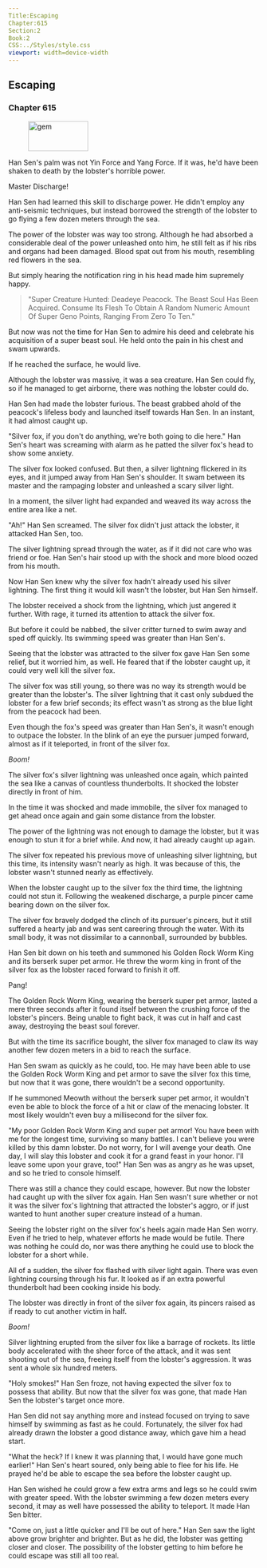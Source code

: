 ```yaml
---
Title:Escaping 
Chapter:615 
Section:2 
Book:2 
CSS:../Styles/style.css 
viewport: width=device-width
---
```

  
## Escaping
### Chapter 615
  
<figure>
	<img src="../Images/gem.gif" alt="gem" id="gem" width="120" height="60" />
</figure>
  

  
Han Sen's palm was not Yin Force and Yang Force. If it was, he'd have been shaken to death by the lobster's horrible power.

Master Discharge!

Han Sen had learned this skill to discharge power. He didn't employ any anti-seismic techniques, but instead borrowed the strength of the lobster to go flying a few dozen meters through the sea.

The power of the lobster was way too strong. Although he had absorbed a considerable deal of the power unleashed onto him, he still felt as if his ribs and organs had been damaged. Blood spat out from his mouth, resembling red flowers in the sea.

But simply hearing the notification ring in his head made him supremely happy.

> "Super Creature Hunted: Deadeye Peacock. The Beast Soul Has Been Acquired. Consume Its Flesh To Obtain A Random Numeric Amount Of Super Geno Points, Ranging From Zero To Ten."

But now was not the time for Han Sen to admire his deed and celebrate his acquisition of a super beast soul. He held onto the pain in his chest and swam upwards.

If he reached the surface, he would live.

Although the lobster was massive, it was a sea creature. Han Sen could fly, so if he managed to get airborne, there was nothing the lobster could do.

Han Sen had made the lobster furious. The beast grabbed ahold of the peacock's lifeless body and launched itself towards Han Sen. In an instant, it had almost caught up.

"Silver fox, if you don't do anything, we're both going to die here." Han Sen's heart was screaming with alarm as he patted the silver fox's head to show some anxiety.

The silver fox looked confused. But then, a silver lightning flickered in its eyes, and it jumped away from Han Sen's shoulder. It swam between its master and the rampaging lobster and unleashed a scary silver light.

In a moment, the silver light had expanded and weaved its way across the entire area like a net.

"Ah!" Han Sen screamed. The silver fox didn't just attack the lobster, it attacked Han Sen, too.

The silver lightning spread through the water, as if it did not care who was friend or foe. Han Sen's hair stood up with the shock and more blood oozed from his mouth.

Now Han Sen knew why the silver fox hadn't already used his silver lightning. The first thing it would kill wasn't the lobster, but Han Sen himself.

The lobster received a shock from the lightning, which just angered it further. With rage, it turned its attention to attack the silver fox.

But before it could be nabbed, the silver critter turned to swim away and sped off quickly. Its swimming speed was greater than Han Sen's.

Seeing that the lobster was attracted to the silver fox gave Han Sen some relief, but it worried him, as well. He feared that if the lobster caught up, it could very well kill the silver fox.

The silver fox was still young, so there was no way its strength would be greater than the lobster's. The silver lightning that it cast only subdued the lobster for a few brief seconds; its effect wasn't as strong as the blue light from the peacock had been.

Even though the fox's speed was greater than Han Sen's, it wasn't enough to outpace the lobster. In the blink of an eye the pursuer jumped forward, almost as if it teleported, in front of the silver fox.

*Boom!*

The silver fox's silver lightning was unleashed once again, which painted the sea like a canvas of countless thunderbolts. It shocked the lobster directly in front of him.

In the time it was shocked and made immobile, the silver fox managed to get ahead once again and gain some distance from the lobster.

The power of the lightning was not enough to damage the lobster, but it was enough to stun it for a brief while. And now, it had already caught up again.

The silver fox repeated his previous move of unleashing silver lightning, but this time, its intensity wasn't nearly as high. It was because of this, the lobster wasn't stunned nearly as effectively.

When the lobster caught up to the silver fox the third time, the lightning could not stun it. Following the weakened discharge, a purple pincer came bearing down on the silver fox.

The silver fox bravely dodged the clinch of its pursuer's pincers, but it still suffered a hearty jab and was sent careering through the water. With its small body, it was not dissimilar to a cannonball, surrounded by bubbles.

Han Sen bit down on his teeth and summoned his Golden Rock Worm King and its berserk super pet armor. He threw the worm king in front of the silver fox as the lobster raced forward to finish it off.

Pang!

The Golden Rock Worm King, wearing the berserk super pet armor, lasted a mere three seconds after it found itself between the crushing force of the lobster's pincers. Being unable to fight back, it was cut in half and cast away, destroying the beast soul forever.

But with the time its sacrifice bought, the silver fox managed to claw its way another few dozen meters in a bid to reach the surface.

Han Sen swam as quickly as he could, too. He may have been able to use the Golden Rock Worm King and pet armor to save the silver fox this time, but now that it was gone, there wouldn't be a second opportunity.

If he summoned Meowth without the berserk super pet armor, it wouldn't even be able to block the force of a hit or claw of the menacing lobster. It most likely wouldn't even buy a millisecond for the silver fox.

"My poor Golden Rock Worm King and super pet armor! You have been with me for the longest time, surviving so many battles. I can't believe you were killed by this damn lobster. Do not worry, for I will avenge your death. One day, I will slay this lobster and cook it for a grand feast in your honor. I'll leave some upon your grave, too!" Han Sen was as angry as he was upset, and so he tried to console himself.

There was still a chance they could escape, however. But now the lobster had caught up with the silver fox again. Han Sen wasn't sure whether or not it was the silver fox's lightning that attracted the lobster's aggro, or if just wanted to hunt another super creature instead of a human.

Seeing the lobster right on the silver fox's heels again made Han Sen worry. Even if he tried to help, whatever efforts he made would be futile. There was nothing he could do, nor was there anything he could use to block the lobster for a short while.

All of a sudden, the silver fox flashed with silver light again. There was even lightning coursing through his fur. It looked as if an extra powerful thunderbolt had been cooking inside his body.

The lobster was directly in front of the silver fox again, its pincers raised as if ready to cut another victim in half.

*Boom!*

Silver lightning erupted from the silver fox like a barrage of rockets. Its little body accelerated with the sheer force of the attack, and it was sent shooting out of the sea, freeing itself from the lobster's aggression. It was sent a whole six hundred meters.

"Holy smokes!" Han Sen froze, not having expected the silver fox to possess that ability. But now that the silver fox was gone, that made Han Sen the lobster's target once more.

Han Sen did not say anything more and instead focused on trying to save himself by swimming as fast as he could. Fortunately, the silver fox had already drawn the lobster a good distance away, which gave him a head start.

"What the heck? If I knew it was planning that, I would have gone much earlier!" Han Sen's heart soured, only being able to flee for his life. He prayed he'd be able to escape the sea before the lobster caught up.

Han Sen wished he could grow a few extra arms and legs so he could swim with greater speed. With the lobster swimming a few dozen meters every second, it may as well have possessed the ability to teleport. It made Han Sen bitter.

"Come on, just a little quicker and I'll be out of here." Han Sen saw the light above grow brighter and brighter. But as he did, the lobster was getting closer and closer. The possibility of the lobster getting to him before he could escape was still all too real.